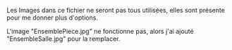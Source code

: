 Les Images dans ce fichier ne seront pas tous utilisées, elles sont présente pour me donner plus d'options.

L'image "EnsemblePiece.jpg" ne fonctionne pas, alors j'ai ajouté "EnsembleSalle.jpg" pour la remplacer.
